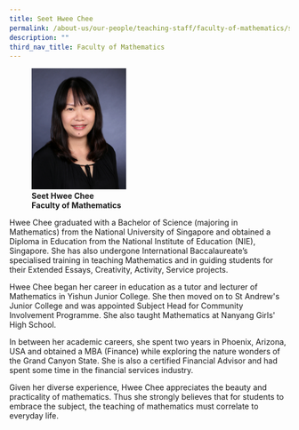 ```yaml
---
title: Seet Hwee Chee
permalink: /about-us/our-people/teaching-staff/faculty-of-mathematics/seet-hwee-chee/
description: ""
third_nav_title: Faculty of Mathematics
---
```

<figure>
<img style="width:40%" src="/images/seet-hwee-chee.jpg">
<figcaption> <strong>Seet Hwee Chee<br>
Faculty of Mathematics</strong>
</figcaption>
</figure>

Hwee Chee graduated with a Bachelor of Science (majoring in Mathematics) from the National University of Singapore and obtained a Diploma in Education from the National Institute of Education (NIE), Singapore. She has also undergone International Baccalaureate’s specialised training in teaching Mathematics and in guiding students for their Extended Essays, Creativity, Activity, Service projects.

  

Hwee Chee began her career in education as a tutor and lecturer of Mathematics in Yishun Junior College. She then moved on to St Andrew's Junior College and was appointed Subject Head for Community Involvement Programme. She also taught Mathematics at Nanyang Girls' High School.

  

In between her academic careers, she spent two years in Phoenix, Arizona, USA and obtained a MBA (Finance) while exploring the nature wonders of the Grand Canyon State. She is also a certified Financial Advisor and had spent some time in the financial services industry.

  

Given her diverse experience, Hwee Chee appreciates the beauty and practicality of mathematics. Thus she strongly believes that for students to embrace the subject, the teaching of mathematics must correlate to everyday life.